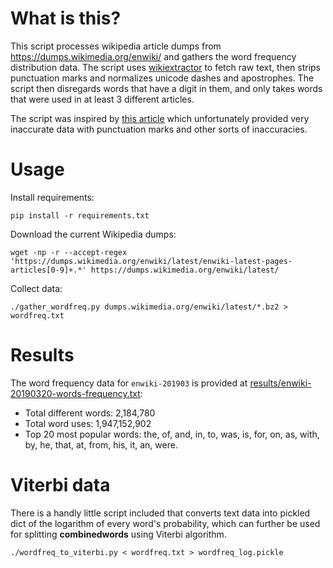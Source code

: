 # What is this?

This script processes wikipedia article dumps from https://dumps.wikimedia.org/enwiki/ and gathers the word frequency distribution data. The script uses [wikiextractor](https://github.com/attardi/wikiextractor) to fetch raw text, then strips punctuation marks and normalizes unicode dashes and apostrophes. The script then disregards words that have a digit in them, and only takes words that were used in at least 3 different articles.

The script was inspired by [this article](http://imonad.com/seo/wikipedia-word-frequency-list/) which unfortunately provided very inaccurate data with punctuation marks and other sorts of inaccuracies.

# Usage

Install requirements:

    pip install -r requirements.txt

Download the current Wikipedia dumps:

    wget -np -r --accept-regex 'https://dumps.wikimedia.org/enwiki/latest/enwiki-latest-pages-articles[0-9]+.*' https://dumps.wikimedia.org/enwiki/latest/
    
Collect data:
    
    ./gather_wordfreq.py dumps.wikimedia.org/enwiki/latest/*.bz2 > wordfreq.txt

# Results

The word frequency data for `enwiki-201903` is provided at [results/enwiki-20190320-words-frequency.txt](results/enwiki-20190320-words-frequency.txt):

* Total different words: 2,184,780
* Total word uses: 1,947,152,902
* Top 20 most popular words: the, of, and, in, to, was, is, for, on, as, with, by, he, that, at, from, his, it, an, were.

# Viterbi data

There is a handly little script included that converts text data into pickled dict of the logarithm of every word's probability, which can further be used for splitting **combinedwords** using Viterbi algorithm.

    ./wordfreq_to_viterbi.py < wordfreq.txt > wordfreq_log.pickle
